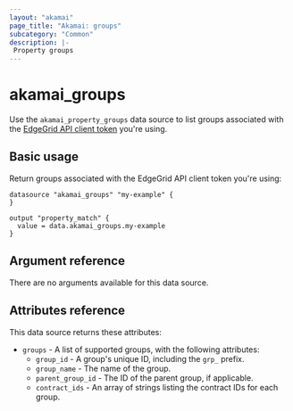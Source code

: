 ```yaml
---
layout: "akamai"
page_title: "Akamai: groups"
subcategory: "Common"
description: |-
 Property groups
---
```


# akamai_groups


Use the `akamai_property_groups` data source to list groups associated with the [EdgeGrid API client token](https://developer.akamai.com/getting-started/edgegrid) you're using.

## Basic usage

Return groups associated with the EdgeGrid API client token you're using:

```hcl-terraform
datasource "akamai_groups" "my-example" {
}

output "property_match" {
  value = data.akamai_groups.my-example
}
```

## Argument reference

There are no arguments available for this data source.

## Attributes reference

This data source returns these attributes:

* `groups` - A list of supported groups, with the following attributes:
  * `group_id` - A group's unique ID, including the `grp_` prefix.
  * `group_name` - The name of the group.
  * `parent_group_id` - The ID of the parent group, if applicable.
  * `contract_ids` - An array of strings listing the contract IDs for each group.